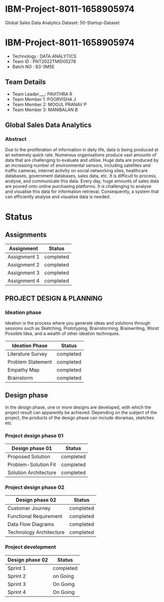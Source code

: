 # IBM-Project-8011-1658905974
Global Sales Data Analytics
Dataset: 50-Startup-Dataset
# IBM-Project-8011-1658905974
- Technology : DATA ANALYTICS
- Team ID    : PNT2022TMID05278
- Batch NO   : B3-3M5E

## Team Details

- Team Leader___: PAVITHRA R
- Team Member 1: POORVISHA J
- Team Member 2: MOGUL PRANAV P
- Team Member 3: MANIBALAN B

## Global Sales Data Analytics

### Abstract

Due to the proliferation of information in daily life, data is being produced at an extremely quick rate. Numerous organisations produce vast amounts of data that are challenging to evaluate and utilise. Huge data are produced by an increasing number of environmental sensors, including satellites and traffic cameras, internet activity on social networking sites, healthcare databases, government databases, sales data, etc. It is difficult to process, analyse, and communicate this data. Every day, huge amounts of sales data are poured onto online purchasing platforms. It is challenging to analyse and visualise this data for information retrieval. Consequently, a system that can efficiently analyse and visualise data is needed.

# Status

## Assignments

|Assignment|Status|
|-|-|
|Assignment 1 | completed|
|Assignment 2 | completed|
|Assignment 3 | completed|
|Assignment 4 | completed|

## PROJECT DESIGN & PLANNING

### Ideation phase
Ideation is the process where you generate ideas and solutions through sessions such as Sketching, Prototyping, Brainstorming, Brainwriting, Worst Possible Idea, and a wealth of other ideation techniques.

|Ideation Phase|Status|
|-|-|
|Literature Survey | completed|
|Problem Statement | completed|
|Empathy Map | completed|
|Brainstorm | completed|

##  Design phase
In the design phase, one or more designs are developed, with which the project result can apparently be achieved. Depending on the subject of the project, the products of the design phase can include dioramas, sketches etc

### Project design phase 01

|Design phase 01|Status|
|-|-|
|Proposed Solution | completed|
|Problem-Solution Fit | completed|
|Solution Architecture | completed|

### Project design phase 02

|Design phase 02|Status|
|-|-|
|Customer Journey | completed|
|Functional Requirement | completed|
|Data Flow Diagrams | completed|
|Technology Architecture | completed|

### Project development

|Design phase 02|Status|
|-|-|
|Sprint 1 | completed|
|Sprint 2 | on Going|
|Sprint 3 | On Going|
|Sprint 4 | On Going|
